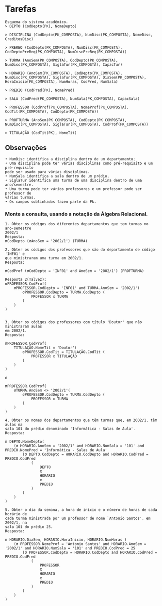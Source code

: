 # Tarefas
    Esquema do sistema acadêmico.
    > DEPTO (CodDepto(PK), NomeDepto)

    > DISCIPLINA (CodDepto(PK_COMPOSTA), NumDisc(PK_COMPOSTA), NomeDisc, CreditosDisc)

    > PREREQ (CodDepto(PK_COMPOSTA), NumDisc(PK_COMPOSTA), CodDeptoPreReq(PK_COMPOSTA), NumDiscPreReq(PK_COMPOSTA))

    > TURMA (AnoSem(PK_COMPOSTA), CodDepto(PK_COMPOSTA), NumDisc(PK_COMPOSTA), SiglaTur(PK_COMPOSTA), CapacTur)

    > HORARIO (AnoSem(PK_COMPOSTA), CodDepto(PK_COMPOSTA), NumDisc(PK_COMPOSTA), SiglaTur(PK_COMPOSTA), DiaSem(PK_COMPOSTA), HoraInicio(PK_COMPOSTA), NumHoras, CodPred, NumSala)

    > PREDIO (CodPred(PK), NomePred)

    > SALA (CodPred(PK_COMPOSTA), NumSala(PK_COMPOSTA), CapacSala)

    > PROFESSOR (CodProf(PK_COMPOSTA), NomeProf(PK_COMPOSTA), CodTit(PK_COMPOSTA), CodDepto(PK_COMPOSTA))

    > PROFTURMA (AnoSem(PK_COMPOSTA), CodDepto(PK_COMPOSTA), NumDisc(PK_COMPOSTA), SiglaTur(PK_COMPOSTA), CodProf(PK_COMPOSTA))
    
    > TITULAÇÃO (CodTit(PK), NomeTit)
## Observações
    • NumDisc identifica a disciplina dentro de um departamento;
    • Uma disciplina pode ter várias disciplinas como pré-requisito e um pré-requisito
    pode ser usado para várias disciplinas.
    • NumSala identifica a sala dentro de um prédio.
    • SiglaTur identifica uma turma de uma disciplina dentro de uma ano/semestre.
    • Uma turma pode ter vários professores e um professor pode ser professor de
    várias turmas.
    • Os campos sublinhados fazem parte da Pk.

### Monte a consulta, usando a notação da Álgebra Relacional.
    1. Obter os códigos dos diferentes departamentos que tem turmas no ano-semestre
    2002/1
    Resposta:  
    πCodDepto (σAnoSem = '2002/1') (TURMA)

    2. Obter os códigos dos professores que são do departamento de código 'INF01' e
    que ministraram uma turma em 2002/1.
    Resposta:

    πCodProf (σCodDepto = 'INF01' and AnoSem = '2002/1') (PROFTURMA)
    
    Resposta 2(Talvez):
    σPROFESSOR.CodProf(
        σPROFESSOR.CodDepto = 'INF01' and TURMA.AnoSem = '2002/1'(
            σPROFESSOR.CodDepto = TURMA.CodDepto (
                PROFESSOR x TURMA
            )
        )
    )


    3. Obter os códigos dos professores com título 'Doutor' que não ministraram aulas
    em 2002/1.
    Resposta:

    πPROFESSOR.CodProf(
        TITULAÇÃO.NomeTit = 'Doutor'(
            σPROFESSOR.CodTit = TITULAÇÃO.CodTit (
                PROFESSOR x TITULAÇÃO
            )
        )
    )

    ∩

    πPROFESSOR.CodProf(
        σTURMA.AnoSem <> '2002/1'(
            σPROFESSOR.CodDepto = TURMA.CodDepto (
                PROFESSOR x TURMA
            )
        )
    )

    4. Obter os nomes dos departamentos que têm turmas que, em 2002/1, têm aulas na
    sala 101 do prédio denominado 'Informática - Salas de Aula'.
    Resposta:

    π DEPTO.NomeDepto(
        (σ HORARIO.AnoSem = '2002/1' and HORARIO.NumSala = '101' and  PREDIO.NomePred = 'Informática - Salas de Aula'
            (σ DEPTO.CodDepto = HORARIO.CodDepto and HORARIO.CodPred = PREDIO.CodPred
                (
                    DEPTO 
                    X 
                    HORARIO
                    x
                    PREDIO
                )
            )
        )
    )

    5. Obter o dia da semana, a hora de início e o número de horas de cada horário de
    cada turma ministrada por um professor de nome `Antonio Santos', em 2002/1, na
    sala 101 do prédio 25.
    Resposta:

    π HORARIO.DiaSem, HORARIO.HoraInicio, HORARIO.NumHoras (
        (σ PROFESSOR.NomeProf = 'Antonio Santos' and HORARIO.AnoSem = '2002/1' and HORARIO.NumSala = '101' and PREDIO.CodPred = 25
            (σ PROFESSOR.CodDepto = HORARIO.CodDepto and HORARIO.CodPred = PREDIO.CodPred
                (
                    PROFESSOR
                    X
                    HORARIO
                    x
                    PREDIO
                )
            )
        )
    )